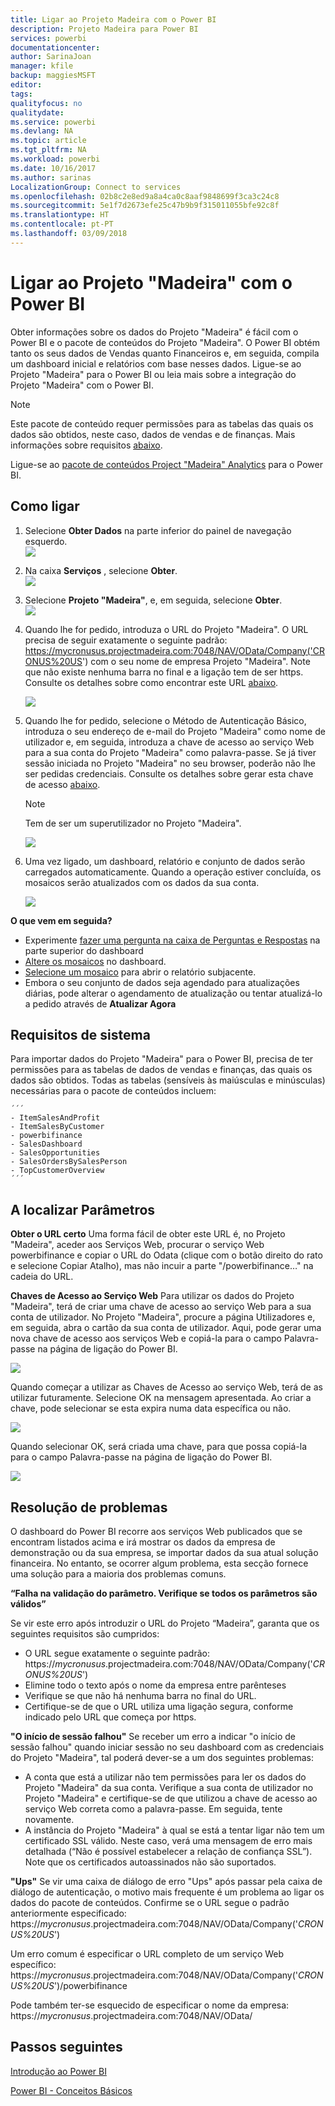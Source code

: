 ```yaml
---
title: Ligar ao Projeto Madeira com o Power BI
description: Projeto Madeira para Power BI
services: powerbi
documentationcenter: 
author: SarinaJoan
manager: kfile
backup: maggiesMSFT
editor: 
tags: 
qualityfocus: no
qualitydate: 
ms.service: powerbi
ms.devlang: NA
ms.topic: article
ms.tgt_pltfrm: NA
ms.workload: powerbi
ms.date: 10/16/2017
ms.author: sarinas
LocalizationGroup: Connect to services
ms.openlocfilehash: 02b8c2e8ed9a8a4ca0c8aaf9848699f3ca3c24c8
ms.sourcegitcommit: 5e1f7d2673efe25c47b9b9f315011055bfe92c8f
ms.translationtype: HT
ms.contentlocale: pt-PT
ms.lasthandoff: 03/09/2018
---
```

# <a name="connect-to-project-madeira-with-power-bi"></a>Ligar ao Projeto "Madeira" com o Power BI
Obter informações sobre os dados do Projeto "Madeira" é fácil com o Power BI e o pacote de conteúdos do Projeto "Madeira". O Power BI obtém tanto os seus dados de Vendas quanto Financeiros e, em seguida, compila um dashboard inicial e relatórios com base nesses dados.
Ligue-se ao Projeto "Madeira" para o Power BI ou leia mais sobre a integração do Projeto "Madeira" com o Power BI.

>[!NOTE]
>Este pacote de conteúdo requer permissões para as tabelas das quais os dados são obtidos, neste caso, dados de vendas e de finanças. Mais informações sobre requisitos [abaixo](#Requirements).

Ligue-se ao [pacote de conteúdos Project "Madeira" Analytics](https://app.powerbi.com/getdata/services/project-madeira) para o Power BI.

## <a name="how-to-connect"></a>Como ligar
1. Selecione **Obter Dados** na parte inferior do painel de navegação esquerdo.  
    ![](media/service-connect-to-project-madeira/getdata.png)
2. Na caixa **Serviços** , selecione **Obter**.  
    ![](media/service-connect-to-project-madeira/services.png)
3. Selecione **Projeto "Madeira"**, e, em seguida, selecione **Obter**.  
    ![](media/service-connect-to-project-madeira/projectmadeira.png)
4. Quando lhe for pedido, introduza o URL do Projeto "Madeira". O URL precisa de seguir exatamente o seguinte padrão: https://mycronusus.projectmadeira.com:7048/NAV/OData/Company('CRONUS%20US') com o seu nome de empresa Projeto "Madeira". Note que não existe nenhuma barra no final e a ligação tem de ser https. Consulte os detalhes sobre como encontrar este URL [abaixo](#FindingParams).  
   
    ![](media/service-connect-to-project-madeira/params.png)
5. Quando lhe for pedido, selecione o Método de Autenticação Básico, introduza o seu endereço de e-mail do Projeto "Madeira" como nome de utilizador e, em seguida, introduza a chave de acesso ao serviço Web para a sua conta do Projeto "Madeira" como palavra-passe. Se já tiver sessão iniciada no Projeto "Madeira" no seu browser, poderão não lhe ser pedidas credenciais. Consulte os detalhes sobre gerar esta chave de acesso [abaixo](#FindingParams).  
   
    >[!NOTE]
    >Tem de ser um superutilizador no Projeto "Madeira".
   
   ![](media/service-connect-to-project-madeira/creds.png)
6. Uma vez ligado, um dashboard, relatório e conjunto de dados serão carregados automaticamente. Quando a operação estiver concluída, os mosaicos serão atualizados com os dados da sua conta.  
   
    ![](media/service-connect-to-project-madeira/dashboard.png)

**O que vem em seguida?**

* Experimente [fazer uma pergunta na caixa de Perguntas e Respostas](power-bi-q-and-a.md) na parte superior do dashboard
* [Altere os mosaicos](service-dashboard-edit-tile.md) no dashboard.
* [Selecione um mosaico](service-dashboard-tiles.md) para abrir o relatório subjacente.
* Embora o seu conjunto de dados seja agendado para atualizações diárias, pode alterar o agendamento de atualização ou tentar atualizá-lo a pedido através de **Atualizar Agora**

<a name="Requirements"></a>

## <a name="system-requirements"></a>Requisitos de sistema
Para importar dados do Projeto "Madeira" para o Power BI, precisa de ter permissões para as tabelas de dados de vendas e finanças, das quais os dados são obtidos. Todas as tabelas (sensíveis às maiúsculas e minúsculas) necessárias para o pacote de conteúdos incluem:  
 
    ´´´ 
    - ItemSalesAndProfit  
    - ItemSalesByCustomer  
    - powerbifinance  
    - SalesDashboard  
    - SalesOpportunities  
    - SalesOrdersBySalesPerson  
    - TopCustomerOverview  
    ´´´ 

<a name="FindingParams"></a>

## <a name="finding-parameters"></a>A localizar Parâmetros
**Obter o URL certo** Uma forma fácil de obter este URL é, no Projeto "Madeira", aceder aos Serviços Web, procurar o serviço Web powerbifinance e copiar o URL do Odata (clique com o botão direito do rato e selecione Copiar Atalho), mas não incuir a parte "/powerbifinance…" na cadeia do URL.

**Chaves de Acesso ao Serviço Web** Para utilizar os dados do Projeto "Madeira", terá de criar uma chave de acesso ao serviço Web para a sua conta de utilizador. No Projeto "Madeira", procure a página Utilizadores e, em seguida, abra o cartão da sua conta de utilizador. Aqui, pode gerar uma nova chave de acesso aos serviços Web e copiá-la para o campo Palavra-passe na página de ligação do Power BI.

![](media/service-connect-to-project-madeira/accesskey.png)

Quando começar a utilizar as Chaves de Acesso ao serviço Web, terá de as utilizar futuramente. Selecione OK na mensagem apresentada.
Ao criar a chave, pode selecionar se esta expira numa data específica ou não.

![](media/service-connect-to-project-madeira/accesskey2.png)

Quando selecionar OK, será criada uma chave, para que possa copiá-la para o campo Palavra-passe na página de ligação do Power BI.

![](media/service-connect-to-project-madeira/accesskey3.png)

## <a name="troubleshooting"></a>Resolução de problemas
O dashboard do Power BI recorre aos serviços Web publicados que se encontram listados acima e irá mostrar os dados da empresa de demonstração ou da sua empresa, se importar dados da sua atual solução financeira. No entanto, se ocorrer algum problema, esta secção fornece uma solução para a maioria dos problemas comuns.

**“Falha na validação do parâmetro. Verifique se todos os parâmetros são válidos”**

Se vir este erro após introduzir o URL do Projeto “Madeira”, garanta que os seguintes requisitos são cumpridos:  

   - O URL segue exatamente o seguinte padrão: https://*mycronusus*.projectmadeira.com:7048/NAV/OData/Company('*CRONUS%20US*')  
   - Elimine todo o texto após o nome da empresa entre parênteses  
   - Verifique se que não há nenhuma barra no final do URL.  
   - Certifique-se de que o URL utiliza uma ligação segura, conforme indicado pelo URL que começa por https.  

**"O início de sessão falhou"** Se receber um erro a indicar "o início de sessão falhou" quando iniciar sessão no seu dashboard com as credenciais do Projeto "Madeira", tal poderá dever-se a um dos seguintes problemas:  

   - A conta que está a utilizar não tem permissões para ler os dados do Projeto "Madeira" da sua conta. Verifique a sua conta de utilizador no Projeto "Madeira" e certifique-se de que utilizou a chave de acesso ao serviço Web correta como a palavra-passe. Em seguida, tente novamente.  
   - A instância do Projeto "Madeira" à qual se está a tentar ligar não tem um certificado SSL válido. Neste caso, verá uma mensagem de erro mais detalhada (“Não é possível estabelecer a relação de confiança SSL”). Note que os certificados autoassinados não são suportados.  

**"Ups"** Se vir uma caixa de diálogo de erro "Ups" após passar pela caixa de diálogo de autenticação, o motivo mais frequente é um problema ao ligar os dados do pacote de conteúdos. Confirme se o URL segue o padrão anteriormente especificado:  
    https://*mycronusus*.projectmadeira.com:7048/NAV/OData/Company('*CRONUS%20US*')

Um erro comum é especificar o URL completo de um serviço Web específico:  
    https://*mycronusus*.projectmadeira.com:7048/NAV/OData/Company('*CRONUS%20US*')/powerbifinance

Pode também ter-se esquecido de especificar o nome da empresa:   
    https://*mycronusus*.projectmadeira.com:7048/NAV/OData/

## <a name="next-steps"></a>Passos seguintes
[Introdução ao Power BI](service-get-started.md)

[Power BI - Conceitos Básicos](service-basic-concepts.md)

